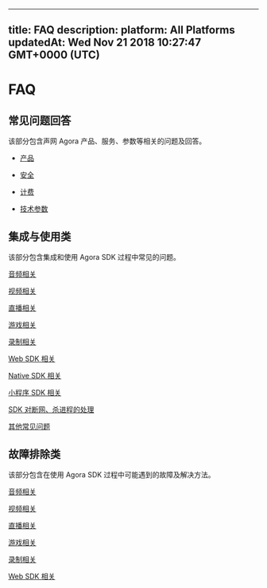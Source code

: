 
---
title: FAQ
description: 
platform: All Platforms
updatedAt: Wed Nov 21 2018 10:27:47 GMT+0000 (UTC)
---
# FAQ
## 常见问题回答

该部分包含声网 Agora 产品、服务、参数等相关的问题及回答。

 - [产品](../../cn/Agora%20Platform/product_faq.md)

 - [安全](../../cn/Agora%20Platform/security_faq.md)

 - [计费](../../cn/Agora%20Platform/billing_faq.md)

 - [技术参数](../../cn/Agora%20Platform/technical_specification_faq.md)
 
## 集成与使用类
 
该部分包含集成和使用 Agora SDK 过程中常见的问题。

 [音频相关](../../cn/Agora%20Platform/audio_how_to.md)
 
 [视频相关](../../cn/Agora%20Platform/video_how_to.md)

 [直播相关](../../cn/Agora%20Platform/live_how_to.md)

 [游戏相关](../../cn/Agora%20Platform/gaming_how_to.md)

 [录制相关](../../cn/Agora%20Platform/recording_how_to.md)
 
 [Web SDK 相关](../../cn/Agora%20Platform/websdk_how_to.md)

 [Native SDK 相关](../../cn/Agora%20Platform/nativesdk_how_to.md)
 
 [小程序 SDK 相关](../../cn/Agora%20Platform/wechat_how_to.md)
 
 [SDK 对断网、杀进程的处理](../../cn/Agora%20Platform/sdk_behaviors.md)

 [其他常见问题](../../cn/Agora%20Platform/other_questions_how_to.md)

## 故障排除类

该部分包含在使用 Agora SDK 过程中可能遇到的故障及解决方法。

 [音频相关](../../cn/Agora%20Platform/audio_related_faq.md)

 [视频相关](../../cn/Agora%20Platform/video_related_faq.md)

 [直播相关](../../cn/Agora%20Platform/live_related_faq.md)

 [游戏相关](../../cn/Agora%20Platform/gaming_related_faq.md)

 [录制相关](../../cn/Agora%20Platform/recording_related_faq.md)

 [Web SDK 相关](../../cn/Agora%20Platform/websdk_related_faq.md)


